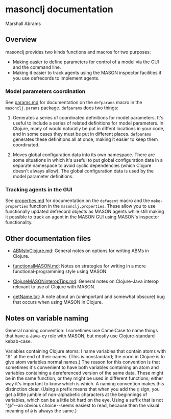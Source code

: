 masonclj documentation
====
Marshall Abrams

## Overview

masonclj provides two kinds functions and macros for two purposes:

* Making easier to define parameters for control of a model via the
  GUI and the command line.
* Making it easier to track agents using the MASON inspector
  facilities if you use defrecords to implement agents.

### Model parameters coordination

See [params.md](https://github.com/mars0i/masonclj/blob/master/doc/params.md)
for documentation on the `defparams` macro in the `masonclj.params`
package.  `defparams` does two things:

1. Generates a series of coordinated definitions for model
parameters.  It's useful to include a series of related definitions
for model parameters.  In Clojure, many of would naturally be put in
diffent locations in your code, and in some cases they must be put
in different places.  `defparams` generates these definitions
all at once, making it easier to keep them coordinated.

2. Moves global configuration data into its own namespace.  There
are some situations in which it's useful to put global
configuration data in a separate namespace to avoid cyclic
dependencies (which Clojure doesn't always allow).  The global
configuration data is used by the model parameter definitions.

### Tracking agents in the GUI

See
[properties.md](https://github.com/mars0i/masonclj/blob/master/doc/properties.md)
for documentation on the `defagent` macro and the `make-properties`
function in the `masonclj.properties`.  These allow you to use
functionally updated defrecord objects as MASON agents while still
making it possible to track an agent in the MASON GUI using MASON's
inspector functionality.

## Other documentation files

* [ABMsInClojure.md](https://github.com/mars0i/masonclj/blob/master/doc/ABMsInClojure.md):
General notes on options for writing ABMs in Clojure.

* [functionalMASON.md](https://github.com/mars0i/masonclj/blob/master/doc/functionalMASON.md):
 Notes on strategies for writing in a more
functional-programming style using MASON.

* [ClojureMASONinteropTips.md](https://github.com/mars0i/masonclj/blob/master/doc/ClojureMASONinteropTips.md):
General notes on Clojure-Java interop relevant to use of Clojure with
MASON. 

* [getName.txt](https://github.com/mars0i/masonclj/blob/master/doc/getName.txt):
A note about an (unimportant and somewhat obscure) bug that occurs
when using MASON in Clojure.


## Notes on variable naming

General naming convention: I sometimes use CamelCase to name things
that have a Java-ey role with MASON, but mostly use Clojure-standard
kebab-case.

Variables containing Clojure atoms: I name variables that contain atoms
with "$" at the end of their names. (This is nonstandard; the norm in
Clojure is to give atom variables normal names.)  The reason for this
convention is that sometimes it's convenient to have both variables
containing an atom and variables containing a dereferenced version of
the same data.  These might be in the same function, or they might be
used in different functions; either way it's important to know which is
which.  A naming convention makes this distinction clear.  (Using a
prefix means that when you add the `@` sign, you get a little jumble of
non-alphabetic characters at the beginnings of variables, which can be a
little bit hard on the eye.  Using a suffix that is not "@"--an obvious
choice--seems easiest to read, because then the visual meaning of `@` is
always the same.)
